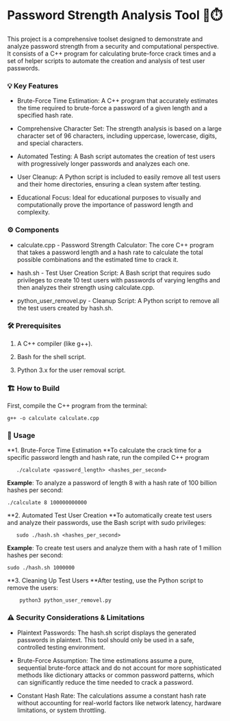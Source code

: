 # Password Strength Analysis Tool 🔑⏱️
This project is a comprehensive toolset designed to demonstrate and analyze password strength from a security and computational perspective. It consists of a C++ program for calculating brute-force crack times and a set of helper scripts to automate the creation and analysis of test user passwords.

### 💡 Key Features
+ Brute-Force Time Estimation: A C++ program that accurately estimates the time required to brute-force a password of a given length and a specified hash rate.

+ Comprehensive Character Set: The strength analysis is based on a large character set of 96 characters, including uppercase, lowercase, digits, and special characters.

+ Automated Testing: A Bash script automates the creation of test users with progressively longer passwords and analyzes each one.

+ User Cleanup: A Python script is included to easily remove all test users and their home directories, ensuring a clean system after testing.

+ Educational Focus: Ideal for educational purposes to visually and computationally prove the importance of password length and complexity.

### ⚙️ Components
+ calculate.cpp - Password Strength Calculator: The core C++ program that takes a password length and a hash rate to calculate the total possible combinations and the estimated time to crack it.

+ hash.sh - Test User Creation Script: A Bash script that requires sudo privileges to create 10 test users with passwords of varying lengths and then analyzes their strength using calculate.cpp.

+ python_user_removel.py - Cleanup Script: A Python script to remove all the test users created by hash.sh.

### 🛠️ Prerequisites
1. A C++ compiler (like g++).

2. Bash for the shell script.

3. Python 3.x for the user removal script.

### 🏗️ How to Build
First, compile the C++ program from the terminal:

    g++ -o calculate calculate.cpp

### 🚀 Usage

**1. Brute-Force Time Estimation
**To calculate the crack time for a specific password length and hash rate, run the compiled C++ program

       ./calculate <password_length> <hashes_per_second>

**Example**:
To analyze a password of length 8 with a hash rate of 100 billion hashes per second:

    ./calculate 8 100000000000

**2. Automated Test User Creation
**To automatically create test users and analyze their passwords, use the Bash script with sudo privileges:

       sudo ./hash.sh <hashes_per_second>

**Example**:
To create test users and analyze them with a hash rate of 1 million hashes per second:

    sudo ./hash.sh 1000000

**3. Cleaning Up Test Users
**After testing, use the Python script to remove the users:

        python3 python_user_removel.py

### ⚠️ Security Considerations & Limitations
+ Plaintext Passwords: The hash.sh script displays the generated passwords in plaintext. This tool should only be used in a safe, controlled testing environment.

+ Brute-Force Assumption: The time estimations assume a pure, sequential brute-force attack and do not account for more sophisticated methods like dictionary attacks or common password patterns, which can significantly reduce the time needed to crack a password.

+ Constant Hash Rate: The calculations assume a constant hash rate without accounting for real-world factors like network latency, hardware limitations, or system throttling.
